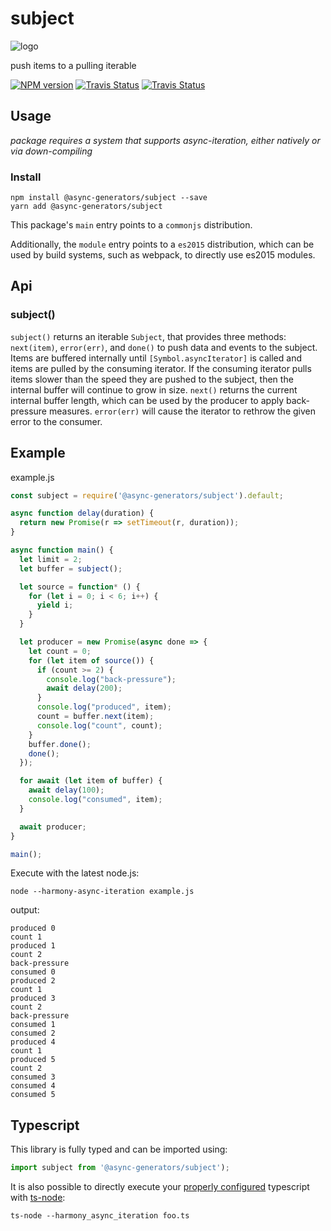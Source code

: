 # subject
![logo](https://avatars1.githubusercontent.com/u/31987273?v=4&s=100)

push items to a pulling iterable 

[![NPM version][npm-image]][npm-url]
[![Travis Status][travis-image]][travis-url]
[![Travis Status][codecov-image]][codecov-url]

## Usage

_package requires a system that supports async-iteration, either natively or via down-compiling_

### Install
```
npm install @async-generators/subject --save
yarn add @async-generators/subject
```

This package's `main` entry points to a `commonjs` distribution. 

Additionally, the `module` entry points to a `es2015` distribution, which can be used by build systems, such as webpack, to directly use es2015 modules. 

## Api

### subject()

<code>subject()</code> returns an iterable `Subject`, that provides three methods: `next(item)`, `error(err)`, and `done()` to push data and events to the subject. Items are buffered internally until `[Symbol.asyncIterator]` is called and items are pulled by the consuming iterator. If the consuming iterator pulls items slower than the speed they are pushed to the subject, then the internal buffer will continue to grow in size. `next()` returns the current internal buffer length, which can be used by the producer to apply back-pressure measures. `error(err)` will cause the iterator to rethrow the given error to the consumer. 

## Example

example.js
```js
const subject = require('@async-generators/subject').default;

async function delay(duration) {
  return new Promise(r => setTimeout(r, duration));
}

async function main() {
  let limit = 2;
  let buffer = subject();

  let source = function* () {
    for (let i = 0; i < 6; i++) {
      yield i;
    }
  }

  let producer = new Promise(async done => {
    let count = 0;
    for (let item of source()) {
      if (count >= 2) {
        console.log("back-pressure");
        await delay(200);
      }
      console.log("produced", item);
      count = buffer.next(item);
      console.log("count", count);
    }
    buffer.done();
    done();
  });

  for await (let item of buffer) {
    await delay(100);
    console.log("consumed", item);
  }

  await producer;
}

main();

```

Execute with the latest node.js: 

```
node --harmony-async-iteration example.js
```

output:
```
produced 0
count 1
produced 1
count 2
back-pressure
consumed 0
produced 2
count 1
produced 3
count 2
back-pressure
consumed 1
consumed 2
produced 4
count 1
produced 5
count 2
consumed 3
consumed 4
consumed 5
```
## Typescript

This library is fully typed and can be imported using: 

```ts
import subject from '@async-generators/subject');
```

It is also possible to directly execute your [properly configured](https://stackoverflow.com/a/43694282/1657476) typescript with [ts-node](https://www.npmjs.com/package/ts-node):

```
ts-node --harmony_async_iteration foo.ts
```

[npm-url]: https://npmjs.org/package/@async-generators/subject
[npm-image]: https://img.shields.io/npm/v/@async-generators/subject.svg
[npm-downloads]: https://img.shields.io/npm/dm/@async-generators/subject.svg
[travis-url]: https://travis-ci.org/async-generators/subject
[travis-image]: https://img.shields.io/travis/async-generators/subject/master.svg
[codecov-url]: https://codecov.io/gh/async-generators/subject
[codecov-image]: https://codecov.io/gh/async-generators/subject/branch/master/graph/badge.svg
